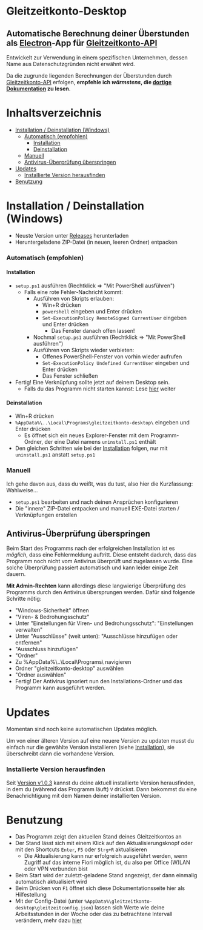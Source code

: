 # Gleitzeitkonto-Desktop

## Automatische Berechnung deiner Überstunden <br> als [Electron](https://www.electronjs.org/de/)-App für [Gleitzeitkonto-API](https://github.com/julius-boettger/gleitzeitkonto-api)

Entwickelt zur Verwendung in einem spezifischen Unternehmen, dessen Name aus Datenschutzgründen nicht erwähnt wird.

Da die zugrunde liegenden Berechnungen der Überstunden durch [Gleitzeitkonto-API](https://github.com/julius-boettger/gleitzeitkonto-api) erfolgen, **empfehle ich *wärmstens*, die [dortige Dokumentation](https://github.com/julius-boettger/gleitzeitkonto-api#gleitzeitkonto-api---automatische-berechnung-deiner-%C3%BCberstunden-mit-nodejs) zu lesen**.

# Inhaltsverzeichnis

- [Installation / Deinstallation (Windows)](#installation--deinstallation-windows)
    - [Automatisch (empfohlen)](#automatisch-empfohlen)
      - [Installation](#installation)
      - [Deinstallation](#deinstallation)
    - [Manuell](#manuell)
  - [Antivirus-Überprüfung überspringen](#antivirus-überprüfung-überspringen)
- [Updates](#updates)
  - [Installierte Version herausfinden](#installierte-version-herausfinden)
- [Benutzung](#benutzung)

# Installation / Deinstallation (Windows)

- Neuste Version unter [Releases](https://github.com/julius-boettger/gleitzeitkonto-desktop/releases) herunterladen
- Heruntergeladene ZIP-Datei (in neuen, leeren Ordner) entpacken

### Automatisch (empfohlen)

#### Installation
- `setup.ps1` ausführen (Rechtklick => "Mit PowerShell ausführen")
    - Falls eine rote Fehler-Nachricht kommt:
        - Ausführen von Skripts erlauben:
            - Win+R drücken
            - `powershell` eingeben und Enter drücken
            - `Set-ExecutionPolicy RemoteSigned CurrentUser` eingeben und Enter drücken
                - Das Fenster danach offen lassen!
        - Nochmal `setup.ps1` ausführen (Rechtklick => "Mit PowerShell ausführen")
        - Ausführen von Skripts wieder verbieten:
            - Offenes PowerShell-Fenster von vorhin wieder aufrufen
            - `Set-ExecutionPolicy Undefined CurrentUser` eingeben und Enter drücken
            - Das Fenster schließen
- Fertig! Eine Verknüpfung sollte jetzt auf deinem Desktop sein.
    - Falls du das Programm nicht starten kannst: Lese [hier](#antivirus-überprüfung-überspringen) weiter

#### Deinstallation

- Win+R drücken
- `%AppData%\..\Local\Programs\gleitzeitkonto-desktop\` eingeben und Enter drücken
    - Es öffnet sich ein neues Explorer-Fenster mit dem Programm-Ordner, der eine Datei namens `uninstall.ps1` enthält
- Den gleichen Schritten wie bei der [Installation](#installation) folgen, nur mit `uninstall.ps1` anstatt `setup.ps1`

### Manuell

Ich gehe davon aus, dass du weißt, was du tust, also hier die Kurzfassung: Wahlweise...
- `setup.ps1` bearbeiten und nach deinen Ansprüchen konfigurieren
- Die "innere" ZIP-Datei entpacken und manuell EXE-Datei starten / Verknüpfungen erstellen

## Antivirus-Überprüfung überspringen

Beim Start des Programms nach der erfolgreichen Installation ist es *möglich*, dass eine Fehlermeldung auftritt. Diese entsteht dadurch, dass das Programm noch nicht vom Antivirus überprüft und zugelassen wurde. Eine solche Überprüfung passiert automatisch und kann leider einige Zeit dauern.

**Mit Admin-Rechten** kann allerdings diese langwierige Überprüfung des Programms durch den Antivirus übersprungen werden. Dafür sind folgende Schritte nötig:

- "Windows-Sicherheit" öffnen
- "Viren- & Bedrohungsschutz"
- Unter "Einstellungen für Viren- und Bedrohungsschutz": "Einstellungen verwalten"
- Unter "Ausschlüsse" (weit unten): "Ausschlüsse hinzufügen oder entfernen"
- "Ausschluss hinzufügen"
- "Ordner"
- Zu %AppData%\\..\\Local\\Programs\\ navigieren
- Ordner "gleitzeitkonto-desktop" auswählen
- "Ordner auswählen"
- Fertig! Der Antivirus ignoriert nun den Installations-Ordner und das Programm kann ausgeführt werden.

# Updates

Momentan sind noch keine automatischen Updates möglich.

Um von einer älteren Version auf eine neuere Version zu updaten musst du einfach nur die gewählte Version installieren (siehe [Installation](#installation--deinstallation-windows)), sie überschreibt dann die vorhandene Version.

### Installierte Version herausfinden

Seit [Version v1.0.3](https://github.com/julius-boettger/gleitzeitkonto-desktop/releases/tag/v1.0.3) kannst du deine aktuell installierte Version herausfinden, in dem du (während das Programm läuft) `V` drückst. Dann bekommst du eine Benachrichtigung mit dem Namen deiner installierten Version.

# Benutzung

- Das Programm zeigt den aktuellen Stand deines Gleitzeitkontos an
- Der Stand lässt sich mit einem Klick auf den Aktualisierungsknopf oder mit den Shortcuts `Enter`, `F5` oder `Strg+R` aktualisieren
    - Die Aktualisierung kann nur erfolgreich ausgeführt werden, wenn Zugriff auf das interne Fiori möglich ist, du also per Office (W)LAN oder VPN verbunden bist
- Beim Start wird der zuletzt-geladene Stand angezeigt, der dann einmalig automatisch aktualisiert wird
- Beim Drücken von `F1` öffnet sich diese Dokumentationsseite hier als Hilfestellung
- Mit der Config-Datei (unter `%AppData%\gleitzeitkonto-desktop\gleitzeitconfig.json`) lassen sich Werte wie deine Arbeitsstunden in der Woche oder das zu betrachtene Intervall verändern, mehr dazu [hier](https://github.com/julius-boettger/gleitzeitkonto-api#config-datei)
